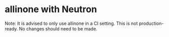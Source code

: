 # allinone with Neutron

Note: It is advised to only use allinone in a CI setting. This is not production-ready. No changes should need to be made.
